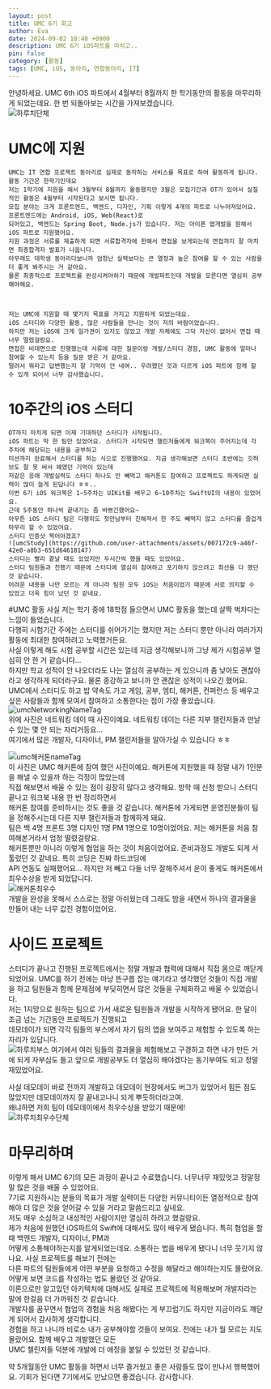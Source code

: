 ```yaml
---
layout: post
title: UMC 6기 회고
author: Eva
date: 2024-09-02 10:48 +0900
description: UMC 6기 iOS파트를 마치고..
pin: false
category: [활동]
tags: [UMC, iOS, 동아리, 연합동아리, IT]
---
```


안녕하세요. UMC 6th iOS 파트에서 4월부터 8월까지 한 학기동안의 활동을 마무리하게 되었는데요. 한 번 되돌아보는 시간을 가져보겠습니다.   
![하루치단체](https://github.com/user-attachments/assets/19d7ed23-237c-49eb-a21e-44e1a734c5f0)   



# UMC에 지원   
    UMC는 IT 연합 프로젝트 동아리로 실제로 동작하는 서비스를 목표로 하여 활동하게 됩니다. 활동 기간은 한학기인데요   
    저는 1학기에 지원을 해서 3월부터 8월까지 활동했지만 3월은 모집기간과 OT가 있어서 실질적인 활동은 4월부터 시작된다고 보시면 됩니다.   
    모집 분야는 크게 프론트엔드, 백엔드, 디자인, 기획 이렇게 4개의 파트로 나누어져있어요. 프론트엔드에는 Android, iOS, Web(React)로   
    되어있고, 백엔드는 Spring Boot, Node.js가 있습니다. 저는 아이폰 앱개발을 원해서 iOS 파트로 지원했어요.   
    지원 과정은 서류를 제출하게 되면 서류합격자에 한해서 면접을 보게되는데 면접까지 잘 마치면 최종합격자 발표가 나옵니다.   
    아무래도 대학생 동아리다보니까 엄청난 실력보다는 큰 열정과 높은 참여를 할 수 있는 사람을 더 좋게 봐주시는 거 같아요.   
    물론 최종적으로 프로젝트를 완성시켜야하기 때문에 개발파트인데 개발을 모른다면 열심히 공부해야해요.  



    저는 UMC에 지원할 때 몇가지 목표를 가지고 지원하게 되었는데요.   
    iOS 스터디와 다양한 활동, 많은 사람들을 만나는 것이 저의 바람이었습니다.  
    하지만 저는 iOS에 크게 일가견이 있지도 않았고 개발 자체에도 그닥 자신이 없어서 면접 때 너무 떨렸걸랑요.   
    면접은 비대면으로 진행했는데 서류에 대한 질문이랑 개발/스터디 경험, UMC 활동에 얼마나 참여할 수 있는지 등을 질문 받은 거 같아요.   
    떨려서 뭐라고 답변했는지 잘 기억이 안 네여.. 우려했던 것과 다르게 iOS 파트에 함께 할 수 있게 되어서 너무 감사했습니다.    



# 10주간의 iOS 스터디 
    OT까지 마치게 되면 이제 기대하던 스터디가 시작됩니다.   
    iOS 파트는 딱 한 팀만 있었어요. 스터디가 시작되면 챌린저들에게 워크북이 주어지는데 각 주차에 해당되는 내용을 공부하고   
    미션까지 완료해서 스터디를 하는 식으로 진행했어요. 지금 생각해보면 스터디 초반에는 깃허브도 잘 못 써서 헤맸던 기억이 있는데   
    저같은 응애 개발실력도 스터디 하나도 안 빼먹고 해커톤도 참여하고 프로젝트도 하게되면 실력이 많이 늘게 된답니다 ㅎㅎ..  
    이번 6기 iOS 워크북은 1~5주차는 UIKit를 배우고 6~10주차는 SwiftUI의 내용이 있었어요.   
    근데 5주동안 하나씩 끝내기는 좀 바쁘긴했어요~    
    아무튼 iOS 스터디 팀은 다행히도 첫만남부터 친해져서 한 주도 빼먹지 않고 스터디를 즐겁게 마무리 할 수 있었어요.   
    스터디 인증샷 찍어야겠죠?
    ![umcStudy](https://github.com/user-attachments/assets/007172c9-a46f-42e0-a8b3-651d64618147)   
    스터디는 빨리 끝날 때도 있었지만 두시간씩 했을 때도 있었어요.   
    스터디 팀원들과 친했기 때문에 스터디에 열심히 참여하고 포기하지 않으려고 최선을 다 했던 것 같습니다.   
    어려운 내용을 나만 모르는 게 아니라 팀원 모두 iOS는 처음이었기 때문에 서로 의지할 수 있었고 더욱 힘이 났던 것 같네요.   




#UMC 활동
    사실 저는 학기 중에 18학점 들으면서 UMC 활동을 했는데 살짝 벅차다는 느낌이 들었습니다.    
    다행히 시험기간 주에는 스터디를 쉬어가기는 했지만 저는 스터디 뿐만 아니라 여러가지 활동에 최대한 참여하려고 노력했거든요.    
    사실 이렇게 해도 시험 공부할 시간은 있는데 지금 생각해보니까 그냥 제가 시험공부 열심히 안 한 거 같습니다...   
    하지만 학교 성적이 안 나오더라도 나는 열심히 공부하는 게 있으니까 좀 낮아도 괜찮아라고 생각하게 되더라구요. 물론 종강하고 보니까 안 괜찮은 성적이 나오긴 했어요.    
    UMC에서 스터디도 하고 밥 약속도 가고 게임, 공부, 엠티, 해커톤, 컨퍼런스 등 배우고 싶은 사람들과 함께 모여서 참여하고 소통한다는 점이 가장 좋았습니다.    
  ![umcNetworkingNameTag](https://github.com/user-attachments/assets/ada0d045-5dae-4162-aa5c-cf50a8187bab)    
    위에 사진은 네트워킹 데이 때 사진이예요. 네트워킹 데이는 다른 지부 챌린저들과 만날 수 있는 몇 안 되는 자리거등요...   
    여기에서 많은 개발자, 디자이너, PM 챌린저들을 알아가실 수 있습니다 ㅎㅎ



   ![umc해커톤nameTag](https://github.com/user-attachments/assets/3ac4ba70-9445-4f04-a2d4-be293cf2d460)   
  이 사진은 UMC 해커톤에 참여 했던 사진이예요. 해커톤에 지원했을 때 정말 내가 1인분을 해낼 수 있을까 하는 걱정이 많았는데   
  직접 해보면서 배울 수 있는 점이 굉장히 많다고 생각해요. 방학 때 신청 받으니 스터디 끝나고 워크북 내용 한 번 정리하면서    
  해커톤 참여를 준비하시는 것도 좋을 것 같습니다. 해커톤에 가게되면 운영진분들이 팀을 정해주시는데 다른 지부 챌린저들과 함께하게 돼요.   
  팀은 백 4명 프론트 3명 디자인 1명 PM 1명으로 10명이었어요. 저는 해커톤을 처음 참여해본거라서 엄청 떨렸걸랑요.   
  해커톤뿐만 아니라 이렇게 협업을 하는 것이 처음이었어요. 준비과정도 개발도 되게 서툴렀던 것 같네요. 특히 코딩은 진짜 하드코딩에   
  API 연동도 실패했어요... 하지만 저 빼고 다들 너무 잘해주셔서 운이 좋게도 해커톤에서 최우수상을 받게 되었답니다.   
  ![해커톤최우수](https://github.com/user-attachments/assets/7857eea4-37bd-412f-816a-b4059c0aa8e3)   
  개발을 완성을 못해서 스스로는 정말 아쉬웠는데 그래도 밤을 새면서 하나의 결과물을 만들어 내는 너무 값진 경험이었어요.


# 사이드 프로젝트
  스터디가 끝나고 진행된 프로젝트에서는 정말 개발과 협력에 대해서 직접 몸으로 깨닫게 되었어요. 
  UMC를 하기 전에는 마냥 뜬구름 잡는 얘기라고 생각했던 것들이 직접 개발을 하고 팀원들과 함께 
  문제점에 부딪히면서 많은 것들을 구체화하고 배울 수 있었습니다.       
  저는 1지망으로 원하는 팀으로 가서 새로운 팀원들과 개발을 시작하게 됐어요. 한 달이 조금 넘는 기간동안 프로젝트가 진행되고   
  데모데이가 되면 각각 팀들의 부스에서 자기 팀의 앱을 보여주고 체험할 수 있도록 하는 자리가 있답니다.    
  ![하루치부스](https://github.com/user-attachments/assets/df8e46a7-52d9-4d42-9bcb-a7b609519f0d)
  여기에서 여러 팀들의 결과물을 체험해보고 구경하고 하면 내가 만든 거에 되게 자부심도 들고 앞으로 개발공부도 더 열심히 해야겠다는 동기부여도 되고 정말 재밌었어요.   

  사실 데모데이 바로 전까지 개발하고 데모데이 현장에서도 버그가 있었어서 힘든 점도 많았지만 데모데이까지 잘 끝내고나니 되게 뿌듯하더라고여.   
  왜냐하면 저희 팀이 데모데이에서 최우수상을 받았기 때문에!   
  ![하루치최우수단체](https://github.com/user-attachments/assets/f1ef7f23-1338-468a-ba1b-f2f232a64c75)   



# 마무리하며 
  이렇게 해서 UMC 6기의 모든 과정이 끝나고 수료했습니다. 너무너무 재밌엇고 정말정말 많은 것을 배울 수 있었어요.   
  7기로 지원하시는 분들의 목표가 개발 실력이든 다양한 커뮤니티이든 열정적으로 참여해야 더 많은 것을 얻어갈 수 있을 거라고 말씀드리고 싶네요.    
  저도 매우 소심하고 내성적인 사람이지만 열심히 하려고 했걸랑요.   
  제가 처음에 원했던 iOS파트의 Swift에 대해서도 많이 배우게 됐습니다. 특히 협업을 할 때 백엔드 개발자, 디자이너, PM과   
  어떻게 소통해야하는지를 알게되었는데요. 소통하는 법을 배우게 됐다니 너무 웃기지 않나요. 사실 프로젝트를 해보기 전에는   
  다른 파트의 팀원들에게 어떤 부분을 요청하고 수정을 해달라고 해야하는지도 몰랐어요. 어떻게 보면 코드를 작성하는 법도 몰랐던 것 같아요.   
  이론으로만 알고있던 아키텍처에 대해서도 실제로 프로젝트에 적용해보며 개발자라는 말에 한걸음 더 가까워진 것 같습니다.   
  개발자를 꿈꾸면서 협업의 경험을 처음 해봤다는 게 부끄럽기도 하지만 지금이라도 꺠닫게 되어서 감사하게 생각합니다.   
  경험을 하고 나니까 비로소 내가 공부해야할 것들이 보여요. 전에는 내가 뭘 모르는 지도 몰랐어요. 함께 배우고 개발했던 모든   
  UMC 챌린저들 덕분에 개발에 더 애정을 붙일 수 있었던 것 같습니다.   
  


  약 5개월동안 UMC 활동을 하면서 너무 즐거웠고 좋은 사람들도 많이 만나서 행복했어요. 기회가 된다면 7기에서도 만났으면 좋겠습니다. 감사합니다.
